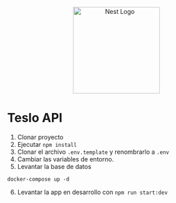 <p align="center">
  <a href="http://nestjs.com/" target="blank"><img src="https://nestjs.com/img/logo-small.svg" width="200" alt="Nest Logo" /></a>
</p>

# Teslo API

1. Clonar proyecto
2. Ejecutar ```npm install```
2. Clonar el archivo ```.env.template``` y renombrarlo a ```.env```
4. Cambiar las variables de entorno.
5. Levantar la base de datos
```
docker-compose up -d
```
6. Levantar la app en desarrollo con ```npm run start:dev```